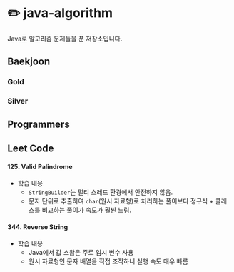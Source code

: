 # ✏️ java-algorithm

Java로 알고리즘 문제들을 푼 저장소입니다.

## Baekjoon

### Gold

### Silver

## Programmers

## Leet Code

#### 125. Valid Palindrome

- 학습 내용
    - `StringBuilder`는 멀티 스레드 환경에서 안전하지 않음.
    - 문자 단위로 추출하여 `char`(원시 자료형)로 처리하는 풀이보다 정규식 + 클래스를 비교하는 풀이가 속도가 훨씬 느림.

#### 344. Reverse String

- 학습 내용
    - Java에서 값 스왑은 주로 임시 변수 사용
    - 원시 자료형인 문자 배열을 직접 조작하니 실행 속도 매우 빠름